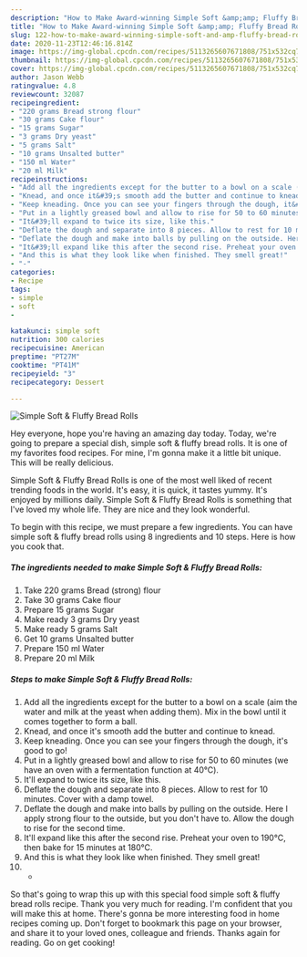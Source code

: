 ```yaml
---
description: "How to Make Award-winning Simple Soft &amp;amp; Fluffy Bread Rolls"
title: "How to Make Award-winning Simple Soft &amp;amp; Fluffy Bread Rolls"
slug: 122-how-to-make-award-winning-simple-soft-and-amp-fluffy-bread-rolls
date: 2020-11-23T12:46:16.814Z
image: https://img-global.cpcdn.com/recipes/5113265607671808/751x532cq70/simple-soft-fluffy-bread-rolls-recipe-main-photo.jpg
thumbnail: https://img-global.cpcdn.com/recipes/5113265607671808/751x532cq70/simple-soft-fluffy-bread-rolls-recipe-main-photo.jpg
cover: https://img-global.cpcdn.com/recipes/5113265607671808/751x532cq70/simple-soft-fluffy-bread-rolls-recipe-main-photo.jpg
author: Jason Webb
ratingvalue: 4.8
reviewcount: 32087
recipeingredient:
- "220 grams Bread strong flour"
- "30 grams Cake flour"
- "15 grams Sugar"
- "3 grams Dry yeast"
- "5 grams Salt"
- "10 grams Unsalted butter"
- "150 ml Water"
- "20 ml Milk"
recipeinstructions:
- "Add all the ingredients except for the butter to a bowl on a scale (aim the water and milk at the yeast when adding them). Mix in the bowl until it comes together to form a ball."
- "Knead, and once it&#39;s smooth add the butter and continue to knead."
- "Keep kneading. Once you can see your fingers through the dough, it&#39;s good to go!"
- "Put in a lightly greased bowl and allow to rise for 50 to 60 minutes (we have an oven with a fermentation function at 40℃)."
- "It&#39;ll expand to twice its size, like this."
- "Deflate the dough and separate into 8 pieces. Allow to rest for 10 minutes. Cover with a damp towel."
- "Deflate the dough and make into balls by pulling on the outside. Here I apply strong flour to the outside, but you don&#39;t have to. Allow the dough to rise for the second time."
- "It&#39;ll expand like this after the second rise. Preheat your oven to 190℃, then bake for 15 minutes at 180℃."
- "And this is what they look like when finished. They smell great!"
- "-"
categories:
- Recipe
tags:
- simple
- soft
- 

katakunci: simple soft  
nutrition: 300 calories
recipecuisine: American
preptime: "PT27M"
cooktime: "PT41M"
recipeyield: "3"
recipecategory: Dessert

---
```



![Simple Soft &amp; Fluffy Bread Rolls](https://img-global.cpcdn.com/recipes/5113265607671808/751x532cq70/simple-soft-fluffy-bread-rolls-recipe-main-photo.jpg)

Hey everyone, hope you're having an amazing day today. Today, we're going to prepare a special dish, simple soft &amp; fluffy bread rolls. It is one of my favorites food recipes. For mine, I'm gonna make it a little bit unique. This will be really delicious.



Simple Soft &amp; Fluffy Bread Rolls is one of the most well liked of recent trending foods in the world. It's easy, it is quick, it tastes yummy. It's enjoyed by millions daily. Simple Soft &amp; Fluffy Bread Rolls is something that I've loved my whole life. They are nice and they look wonderful.


To begin with this recipe, we must prepare a few ingredients. You can have simple soft &amp; fluffy bread rolls using 8 ingredients and 10 steps. Here is how you cook that.

<!--inarticleads1-->

##### The ingredients needed to make Simple Soft &amp; Fluffy Bread Rolls:

1. Take 220 grams Bread (strong) flour
1. Take 30 grams Cake flour
1. Prepare 15 grams Sugar
1. Make ready 3 grams Dry yeast
1. Make ready 5 grams Salt
1. Get 10 grams Unsalted butter
1. Prepare 150 ml Water
1. Prepare 20 ml Milk




<!--inarticleads2-->

##### Steps to make Simple Soft &amp; Fluffy Bread Rolls:

1. Add all the ingredients except for the butter to a bowl on a scale (aim the water and milk at the yeast when adding them). Mix in the bowl until it comes together to form a ball.
1. Knead, and once it&#39;s smooth add the butter and continue to knead.
1. Keep kneading. Once you can see your fingers through the dough, it&#39;s good to go!
1. Put in a lightly greased bowl and allow to rise for 50 to 60 minutes (we have an oven with a fermentation function at 40℃).
1. It&#39;ll expand to twice its size, like this.
1. Deflate the dough and separate into 8 pieces. Allow to rest for 10 minutes. Cover with a damp towel.
1. Deflate the dough and make into balls by pulling on the outside. Here I apply strong flour to the outside, but you don&#39;t have to. Allow the dough to rise for the second time.
1. It&#39;ll expand like this after the second rise. Preheat your oven to 190℃, then bake for 15 minutes at 180℃.
1. And this is what they look like when finished. They smell great!
1. -




So that's going to wrap this up with this special food simple soft &amp; fluffy bread rolls recipe. Thank you very much for reading. I'm confident that you will make this at home. There's gonna be more interesting food in home recipes coming up. Don't forget to bookmark this page on your browser, and share it to your loved ones, colleague and friends. Thanks again for reading. Go on get cooking!
